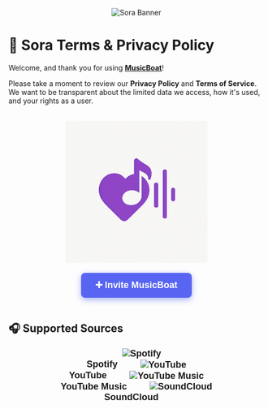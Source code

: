 <p align="center">
  <img src="https://capsule-render.vercel.app/api?type=waving&color=gradient&height=200&section=header&text=MusicBoat&fontSize=80&fontAlignY=35&animation=twinkling&fontColor=gradient" alt="Sora Banner" />
</p>

# 📜 Sora Terms & Privacy Policy

Welcome, and thank you for using **[MusicBoat](https://discord.com/oauth2/authorize?client_id=1376612318619766814&permissions=3533840&integration_type=0&scope=applications.commands+bot)**!

Please take a moment to review our **Privacy Policy** and **Terms of Service**. We want to be transparent about the limited data we access, how it's used, and your rights as a user.

<br/>

<div align="center">
  <img src="/images/musicboat.png" alt="MusicBoat" width="280" />
</div>

<br/>

<div align="center">
  <a href="https://discord.com/oauth2/authorize?client_id=1376612318619766814&permissions=3533840&integration_type=0&scope=applications.commands+bot" target="_blank" 
     style="
       background-color: #5865F2;
       color: white;
       padding: 14px 28px;
       font-weight: 700;
       font-size: 18px;
       text-decoration: none;
       border-radius: 8px;
       font-family: Arial, sans-serif;
       display: inline-block;
       box-shadow: 0 4px 12px rgba(88, 101, 242, 0.5);
       cursor: pointer;
     "
  >
    ➕ Invite MusicBoat
  </a>
</div>

<br/>

## 🎧 Supported Sources

<p align="center" style="font-family: Arial, sans-serif; font-size: 18px; font-weight: 600;">

  <span style="margin: 0 20px;">
    <img src="https://cdn-icons-png.flaticon.com/512/174/174872.png" width="40" alt="Spotify" style="vertical-align: middle;" />
    <br/>Spotify
  </span>

  <span style="margin: 0 20px;">
    <img src="https://cdn-icons-png.flaticon.com/512/1384/1384060.png" width="40" alt="YouTube" style="vertical-align: middle;" />
    <br/>YouTube
  </span>

  <span style="margin: 0 20px;">
    <img src="https://cdn-icons-png.flaticon.com/512/5968/5968985.png" width="40" alt="YouTube Music" style="vertical-align: middle;" />
    <br/>YouTube Music
  </span>

  <span style="margin: 0 20px;">
    <img src="https://cdn-icons-png.flaticon.com/512/2111/2111624.png" width="40" alt="SoundCloud" style="vertical-align: middle;" />
    <br/>SoundCloud
  </span>

</p>



